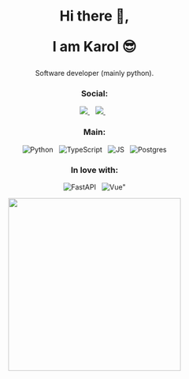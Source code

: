 <h1 align='center'>
  Hi there 👋,  
  
  I am Karol 😎
</h1>

<p align='center'>
  Software developer (mainly python).
</p>


<h3 align='center'>
  Social:
</h3>
<p align='center'>
  <a href="https://www.linkedin.com/in/karol-chojnowski/">
    <img src="https://img.shields.io/badge/linkedin-%230077B5.svg?&style=for-the-badge&logo=linkedin&logoColor=white" />
  </a>&nbsp;&nbsp;
  <a href="https://www.instagram.com/karolchojnowski440/">
    <img src="https://img.shields.io/badge/instagram-%23E4405F.svg?&style=for-the-badge&logo=instagram&logoColor=white" />        
  </a>&nbsp;&nbsp;
</p>


<h3 align='center'>
  Main:
</h3>
<p align='center'>
    <a target="_blank">
        <img src="https://img.shields.io/badge/Python-FFD43B?style=for-the-badge&logo=python&logoColor=darkgreen" alt="Python">
    </a>&nbsp;
    <a target="_blank">
        <img src="https://img.shields.io/badge/TypeScript-007ACC?style=for-the-badge&logo=typescript&logoColor=white" alt="TypeScript">
    </a>&nbsp;
    <a target="_blank">
        <img src="https://img.shields.io/badge/JavaScript-F7DF1E?style=for-the-badge&logo=javascript&logoColor=black" alt="JS">
    </a>&nbsp;
     <a target="_blank">
        <img src="https://img.shields.io/badge/PostgreSQL-316192?style=for-the-badge&logo=postgresql&logoColor=white" alt="Postgres">
  </a>
</p>



<h3 align='center'>
  In love with:
</h3>
<p align='center'>
    <a target="_blank">
        <img src="https://img.shields.io/badge/fastapi-109989?style=for-the-badge&logo=FASTAPI&logoColor=white" alt="FastAPI">
    </a>&nbsp;
    <a target="_blank">
        <img src="https://img.shields.io/badge/Vue.js-35495E?style=for-the-badge&logo=vuedotjs&logoColor=4FC08D" alt=Vue">
                                                                                                                         </a>
</p>


<p align='center'>
  <a href="#"><img src="https://github-readme-stats.vercel.app/api?username=kchojn&show_icons=true&count_private=true&theme=dark" width="350"></a>
</p>




